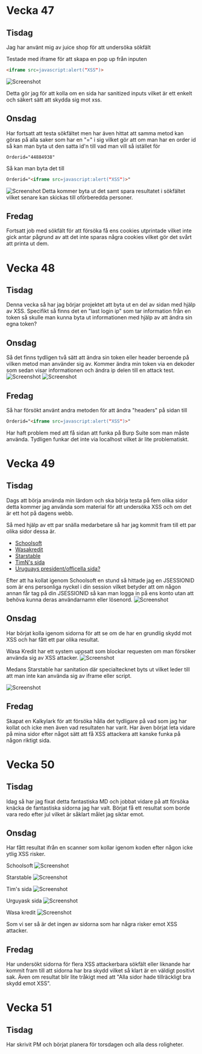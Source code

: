 # Vecka 47
 
## Tisdag
Jag har använt mig av juice shop för att undersöka sökfält
 
Testade med iframe för att skapa en pop up från inputen
```html
<iframe src=javascript:alert("XSS")>
```
![Screenshot](images/XSSSearchbar.png)
 
Detta gör jag för att kolla om en sida har sanitized inputs vilket är ett enkelt och säkert sätt att skydda sig mot xss.
 
## Onsdag
Har fortsatt att testa sökfältet men har även hittat att samma metod kan göras på alla saker som har en "=" i sig vilket gör att om man har en order id så kan man byta ut den satta id'n till vad man vill så istället för
```
Orderid="44884938"
```
Så kan man byta det till
```html
Orderid="<iframe src=javascript:alert("XSS")>"
```
![Screenshot](images/OrderXSS.png)
Detta kommer byta ut det samt spara resultatet i sökfältet vilket senare kan skickas till oförberedda personer.

## Fredag 
Fortsatt job med sökfält för att försöka få ens cookies utprintade vilket inte gick antar pågrund av att det inte sparas några cookies vilket gör det svårt att printa ut dem. 
 
# Vecka 48
 
## Tisdag
Denna vecka så har jag börjar projektet att byta ut en del av sidan med hjälp av XSS. Specifikt så finns det en "last login ip" som tar information från en token så skulle man kunna byta ut informationen med hjälp av att ändra sin egna token?
 
## Onsdag
Så det finns tydligen två sätt att ändra sin token eller header beroende på vilken metod man använder sig av. Kommer ändra min token via en dekoder som sedan visar informationen och ändra ip delen till en attack test.
![Screenshot](images/JWTDecode.png)
![Screenshot](images/Lastlogin.png)

## Fredag 
Så har försökt använt andra metoden för att ändra "headers" på sidan till
```html
Orderid="<iframe src=javascript:alert("XSS")>"
```
Har haft problem med att få sidan att funka på Burp Suite som man måste använda. Tydligen funkar det inte via localhost vilket är lite problematiskt. 
 
# Vecka 49
 
## Tisdag
Dags att börja använda min lärdom och ska börja testa på fem olika sidor detta kommer jag använda som material för att undersöka XSS och om det är ett hot på dagens webb.
 
Så med hjälp av ett par snälla medarbetare så har jag kommit fram till ett par olika sidor dessa är.
 
* [Schoolsoft](https://sms.schoolsoft.se/nti/jsp/student/right_student_startpage.jsp)
* [Wasakredit](https://www.wasakredit.se/privat/)
* [Starstable](https://www.starstable.com/se)
* [TimN's sida](https://flipflops.timpan.ninja/)
* [Uruguays president/officella sida?](https://www.gub.uy/presidencia/)
 
Efter att ha kollat igenom Schoolsoft en stund så hittade jag en JSESSIONID som är ens personliga nyckel i din session vilket betyder att om någon annan får tag på din JSESSIONID så kan man logga in på ens konto utan att behöva kunna deras användarnamn eller lösenord.
![Screenshot](images/JsessionId.png)
 
## Onsdag
Har börjat kolla igenom sidorna för att se om de har en grundlig skydd mot XSS och har fått ett par olika resultat.
 
Wasa Kredit har ett system uppsatt som blockar requesten om man försöker använda sig av XSS attacker.
![Screenshot](images/TydligtSystem.png)
 
Medans Starstable har sanitation där specialtecknet byts ut vilket leder till att man inte kan använda sig av iframe eller script.
 
![Screenshot](images/KorrektSanitastion.png)
 
## Fredag
Skapat en Kalkylark för att försöka hålla det tydligare på vad som jag har kollat och icke men även vad resultaten har varit. Har även börjat leta vidare på mina sidor efter något sätt att få XSS attackera att kanske funka på någon riktigt sida.

# Vecka 50

## Tisdag
Idag så har jag fixat detta fantastiska MD och jobbat vidare på att försöka knäcka de fantastiska sidorna jag har valt. Börjat få ett resultat som borde vara redo efter jul vilket är såklart målet jag siktar emot. 

## Onsdag 
Har fått resultat ifrån en scanner som kollar igenom koden efter någon icke ytlig XSS risker.

Schoolsoft
![Screenshot](images/schoolsoft.png)

Starstable
![Screenshot](images/Starstable.png)

Tim's sida
![Screenshot](images/Timssida.png)

Urguyask sida
![Screenshot](images/uruguaysksida.png)

Wasa kredit
![Screenshot](images/wasakredit.png)

Som vi ser så är det ingen av sidorna som har några risker emot XSS attacker.
 
## Fredag

Har undersökt sidorna för flera XSS attackerbara sökfält eller liknande har kommit fram till att sidorna har bra skydd vilket så klart är en väldigt positivt sak. Även om resultat blir lite tråkigt med att "Alla sidor hade tillräckligt bra skydd emot XSS". 

# Vecka 51

## Tisdag 
 
Har skrivit PM och börjat planera för torsdagen och alla dess roligheter. 
 
 
 
 

